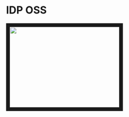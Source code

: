 
# IDP OSS
<a href="https://asciinema.org/a/42383"><img src="https://asciinema.org/a/42383.png" width="300" height="220" border="10"/></a>







